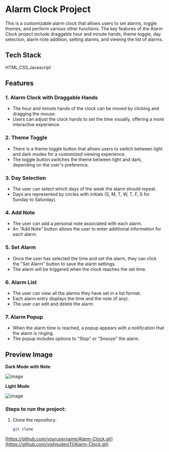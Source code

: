 # Alarm Clock Project

This is a customizable alarm clock that allows users to set alarms, toggle themes, and perform various other functions. The key features of the Alarm Clock project include draggable hour and minute hands, theme toggle, day selection, alarm note addition, setting alarms, and viewing the list of alarms.

## Tech Stack
   HTML,CSS,Javascript

## Features

### 1. **Alarm Clock with Draggable Hands**
   - The hour and minute hands of the clock can be moved by clicking and dragging the mouse.
   - Users can adjust the clock hands to set the time visually, offering a more interactive experience.

### 2. **Theme Toggle**
   - There is a theme toggle button that allows users to switch between light and dark modes for a customized viewing experience.
   - The toggle button switches the theme between light and dark, depending on the user's preference.

### 3. **Day Selection**
   - The user can select which days of the week the alarm should repeat.
   - Days are represented by circles with initials (S, M, T, W, T, F, S for Sunday to Saturday).

### 4. **Add Note**
   - The user can add a personal note associated with each alarm.
   - An "Add Note" button allows the user to enter additional information for each alarm.

### 5. **Set Alarm**
   - Once the user has selected the time and set the alarm, they can click the "Set Alarm" button to save the alarm settings.
   - The alarm will be triggered when the clock reaches the set time.

### 6. **Alarm List**
   - The user can view all the alarms they have set in a list format.
   - Each alarm entry displays the time and the note (if any).
   - The user can edit and delete the alarm

### 7. **Alarm Popup**
   - When the alarm time is reached, a popup appears with a notification that the alarm is ringing.
   - The popup includes options to "Stop" or "Snooze" the alarm.

## Preview Image

**Dark Mode with Note**

![image](https://github.com/user-attachments/assets/f3778789-d7eb-4f75-8a01-ad2c8ad958a3)

**Light Mode**

![image](https://github.com/user-attachments/assets/fc1f4179-ff9e-40c5-a35d-42132946cfbb)


### Steps to run the project:

1. Clone the repository:
   ```bash
   git clone
  [https://github.com/yourusername/Alarm-Clock.git](https://github.com/vishnudevi11/Alarm-Clock.git)
